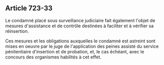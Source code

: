 Article 723-33
----
Le condamné placé sous surveillance judiciaire fait également l'objet de mesures
d'assistance et de contrôle destinées à faciliter et à vérifier sa réinsertion.

Ces mesures et les obligations auxquelles le condamné est astreint sont mises en
oeuvre par le juge de l'application des peines assisté du service pénitentiaire
d'insertion et de probation, et, le cas échéant, avec le concours des organismes
habilités à cet effet.
